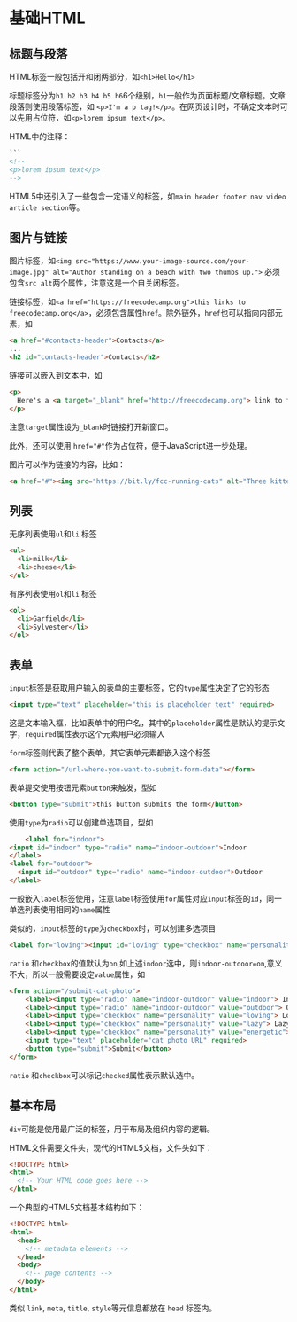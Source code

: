 # 基础HTML

## 标题与段落

HTML标签一般包括开和闭两部分，如`<h1>Hello</h1>`

标题标签分为`h1 h2 h3 h4 h5 h6`6个级别，`h1`一般作为页面标题/文章标题。文章段落则使用段落标签，如 `<p>I'm a p tag!</p>`。在网页设计时，不确定文本时可以先用占位符，如`<p>lorem ipsum text</p>`。

HTML中的注释：

```html
​```
<!--
<p>lorem ipsum text</p>
-->
```

HTML5中还引入了一些包含一定语义的标签，如`main header footer nav video article section`等。

## 图片与链接

图片标签，如`<img src="https://www.your-image-source.com/your-image.jpg" alt="Author standing on a beach with two thumbs up.">` 必须包含`src alt`两个属性，注意这是一个自关闭标签。

链接标签，如`<a href="https://freecodecamp.org">this links to freecodecamp.org</a>`，必须包含属性`href`。除外链外，`href`也可以指向内部元素，如

```html
<a href="#contacts-header">Contacts</a>
...
<h2 id="contacts-header">Contacts</h2>
```

链接可以嵌入到文本中，如

```html
<p>
  Here's a <a target="_blank" href="http://freecodecamp.org"> link to freecodecamp.org</a> for you to follow.
</p>
```

注意`target`属性设为`_blank`时链接打开新窗口。

此外，还可以使用 `href="#"`作为占位符，便于JavaScript进一步处理。

 图片可以作为链接的内容，比如：

```html
<a href="#"><img src="https://bit.ly/fcc-running-cats" alt="Three kittens running towards the camera."></a>
```

## 列表

无序列表使用`ul`和`li` 标签

```html
<ul>
  <li>milk</li>
  <li>cheese</li>
</ul>
```

有序列表使用`ol`和`li` 标签

```html
<ol>
  <li>Garfield</li>
  <li>Sylvester</li>
</ol>
```

## 表单

`input`标签是获取用户输入的表单的主要标签，它的`type`属性决定了它的形态

```html
<input type="text" placeholder="this is placeholder text" required>
```

这是文本输入框，比如表单中的用户名，其中的`placeholder`属性是默认的提示文字，`required`属性表示这个元素用户必须输入

`form`标签则代表了整个表单，其它表单元素都嵌入这个标签

```html
<form action="/url-where-you-want-to-submit-form-data"></form>
```

表单提交使用按钮元素`button`来触发，型如

```html
<button type="submit">this button submits the form</button>
```

使用`type`为`radio`可以创建单选项目，型如

```html
    <label for="indoor"> 
<input id="indoor" type="radio" name="indoor-outdoor">Indoor 
</label>
<label for="outdoor"> 
  <input id="outdoor" type="radio" name="indoor-outdoor">Outdoor 
</label>
```

一般嵌入`label`标签使用，注意`label`标签使用`for`属性对应`input`标签的`id`，同一单选列表使用相同的`name`属性

类似的，`input`标签的`type`为`checkbox`时，可以创建多选项目

```html
<label for="loving"><input id="loving" type="checkbox" name="personality"> Loving</label>
```

`ratio` 和`checkbox`的值默认为`on`,如上述`indoor`选中，则`indoor-outdoor=on`,意义不大，所以一般需要设定`value`属性，如

```html
<form action="/submit-cat-photo">
    <label><input type="radio" name="indoor-outdoor" value="indoor"> Indoor</label>
    <label><input type="radio" name="indoor-outdoor" value="outdoor"> Outdoor</label><br>
    <label><input type="checkbox" name="personality" value="loving"> Loving</label>
    <label><input type="checkbox" name="personality" value="lazy"> Lazy</label>
    <label><input type="checkbox" name="personality" value="energetic"> Energetic</label><br>
    <input type="text" placeholder="cat photo URL" required>
    <button type="submit">Submit</button>
</form>
```

`ratio` 和`checkbox`可以标记`checked`属性表示默认选中。

## 基本布局

`div`可能是使用最广泛的标签，用于布局及组织内容的逻辑。

HTML文件需要文件头，现代的HTML5文档，文件头如下：

```html
<!DOCTYPE html>
<html>
  <!-- Your HTML code goes here -->
</html>
```

一个典型的HTML5文档基本结构如下：

```html
<!DOCTYPE html>
<html>
  <head>
    <!-- metadata elements -->
  </head>
  <body>
    <!-- page contents -->
  </body>
</html>
```

类似 `link`, `meta`, `title`,  `style`等元信息都放在 `head` 标签内。



